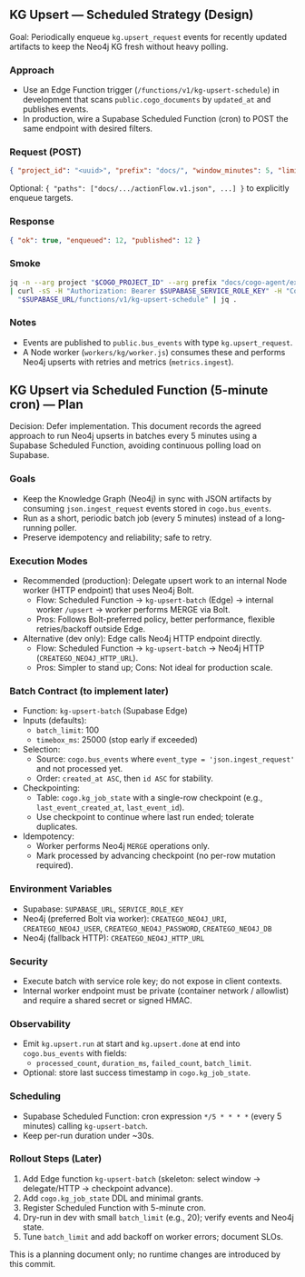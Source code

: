 ## KG Upsert — Scheduled Strategy (Design)

Goal: Periodically enqueue `kg.upsert_request` events for recently updated artifacts to keep the Neo4j KG fresh without heavy polling.

### Approach
- Use an Edge Function trigger (`/functions/v1/kg-upsert-schedule`) in development that scans `public.cogo_documents` by `updated_at` and publishes events.
- In production, wire a Supabase Scheduled Function (cron) to POST the same endpoint with desired filters.

### Request (POST)
```json
{ "project_id": "<uuid>", "prefix": "docs/", "window_minutes": 5, "limit": 100 }
```
Optional: `{ "paths": ["docs/.../actionFlow.v1.json", ...] }` to explicitly enqueue targets.

### Response
```json
{ "ok": true, "enqueued": 12, "published": 12 }
```

### Smoke
```bash
jq -n --arg project "$COGO_PROJECT_ID" --arg prefix "docs/cogo-agent/examples/" '{project_id:$project,prefix:$prefix,window_minutes:5,limit:10}' \
| curl -sS -H "Authorization: Bearer $SUPABASE_SERVICE_ROLE_KEY" -H "Content-Type: application/json" --data-binary @- \
  "$SUPABASE_URL/functions/v1/kg-upsert-schedule" | jq .
```

### Notes
- Events are published to `public.bus_events` with type `kg.upsert_request`.
- A Node worker (`workers/kg/worker.js`) consumes these and performs Neo4j upserts with retries and metrics (`metrics.ingest`).

## KG Upsert via Scheduled Function (5-minute cron) — Plan

Decision: Defer implementation. This document records the agreed approach to run Neo4j upserts in batches every 5 minutes using a Supabase Scheduled Function, avoiding continuous polling load on Supabase.

### Goals
- Keep the Knowledge Graph (Neo4j) in sync with JSON artifacts by consuming `json.ingest_request` events stored in `cogo.bus_events`.
- Run as a short, periodic batch job (every 5 minutes) instead of a long-running poller.
- Preserve idempotency and reliability; safe to retry.

### Execution Modes
- Recommended (production): Delegate upsert work to an internal Node worker (HTTP endpoint) that uses Neo4j Bolt.
  - Flow: Scheduled Function → `kg-upsert-batch` (Edge) → internal worker `/upsert` → worker performs MERGE via Bolt.
  - Pros: Follows Bolt-preferred policy, better performance, flexible retries/backoff outside Edge.
- Alternative (dev only): Edge calls Neo4j HTTP endpoint directly.
  - Flow: Scheduled Function → `kg-upsert-batch` → Neo4j HTTP (`CREATEGO_NEO4J_HTTP_URL`).
  - Pros: Simpler to stand up; Cons: Not ideal for production scale.

### Batch Contract (to implement later)
- Function: `kg-upsert-batch` (Supabase Edge)
- Inputs (defaults):
  - `batch_limit`: 100
  - `timebox_ms`: 25000 (stop early if exceeded)
- Selection:
  - Source: `cogo.bus_events` where `event_type = 'json.ingest_request'` and not processed yet.
  - Order: `created_at ASC`, then `id ASC` for stability.
- Checkpointing:
  - Table: `cogo.kg_job_state` with a single-row checkpoint (e.g., `last_event_created_at`, `last_event_id`).
  - Use checkpoint to continue where last run ended; tolerate duplicates.
- Idempotency:
  - Worker performs Neo4j `MERGE` operations only.
  - Mark processed by advancing checkpoint (no per-row mutation required).

### Environment Variables
- Supabase: `SUPABASE_URL`, `SERVICE_ROLE_KEY`
- Neo4j (preferred Bolt via worker): `CREATEGO_NEO4J_URI`, `CREATEGO_NEO4J_USER`, `CREATEGO_NEO4J_PASSWORD`, `CREATEGO_NEO4J_DB`
- Neo4j (fallback HTTP): `CREATEGO_NEO4J_HTTP_URL`

### Security
- Execute batch with service role key; do not expose in client contexts.
- Internal worker endpoint must be private (container network / allowlist) and require a shared secret or signed HMAC.

### Observability
- Emit `kg.upsert.run` at start and `kg.upsert.done` at end into `cogo.bus_events` with fields:
  - `processed_count`, `duration_ms`, `failed_count`, `batch_limit`.
- Optional: store last success timestamp in `cogo.kg_job_state`.

### Scheduling
- Supabase Scheduled Function: cron expression `*/5 * * * *` (every 5 minutes) calling `kg-upsert-batch`.
- Keep per-run duration under ~30s.

### Rollout Steps (Later)
1) Add Edge function `kg-upsert-batch` (skeleton: select window → delegate/HTTP → checkpoint advance).
2) Add `cogo.kg_job_state` DDL and minimal grants.
3) Register Scheduled Function with 5-minute cron.
4) Dry-run in dev with small `batch_limit` (e.g., 20); verify events and Neo4j state.
5) Tune `batch_limit` and add backoff on worker errors; document SLOs.

This is a planning document only; no runtime changes are introduced by this commit.


